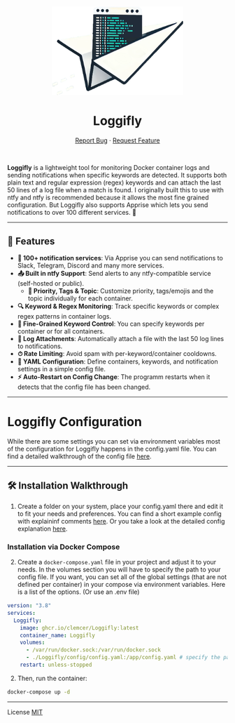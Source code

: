 <a name="readme-top"></a>

<br />
<div align="center">
  <a href="clemcer/logsend">
    <img src="/icon.png" alt="Logo" width="300" height="auto">
  </a>

<h1 align="center">Loggifly</h1>

  <p align="center">
    <a href="https://github.com/clemcer/Loggifly/issues">Report Bug</a>
    ·
    <a href="https://github.com/clemcer/Loggifly/issues">Request Feature</a>
  </p>
</div>

<br>


**Loggifly** is a lightweight tool for monitoring Docker container logs and sending notifications when specific keywords are detected. It supports both plain text and regular expression (regex) keywords and can attach the last 50 lines of a log file when a match is found. I originally built this to use with ntfy and ntfy is recommended because it allows the most fine grained configuration. But Loggifly also supports Apprise which lets you send notifications to over 100 different services. 🚀

---

## 🚀 Features

- **🌟 100+ notification services**: Via Apprise you can send notifications to Slack, Telegram, Discord and many more services.
- **📤 Built in ntfy Support**: Send alerts to any ntfy-compatible service (self-hosted or public).
  - **🥳 Priority, Tags & Topic**: Customize priority, tags/emojis and the topic individually for each container.
- **🔍 Keyword & Regex Monitoring**: Track specific keywords or complex regex patterns in container logs.  
- **🐳 Fine-Grained Keyword Control**: You can specify keywords per container or for all containers.  
- **📁 Log Attachments**: Automatically attach a file with the last 50 log lines to notifications.  
- **⏱ Rate Limiting**: Avoid spam with per-keyword/container cooldowns.  
- **🔧 YAML Configuration**: Define containers, keywords, and notification settings in a simple config file.  
- **⚡ Auto-Restart on Config Change**: The programm restarts when it detects that the config file has been changed.


---

# Loggifly Configuration 

While there are some settings you can set via environment variables most of the configuration for Loggifly happens in the config.yaml file.
You can find a detailed walkthrough of the config file [here](https://github.com/clemcer/loggifly/blob/main/walkthrough.md).

---


## 🛠 Installation Walkthrough


1. Create a folder on your system, place your config.yaml there and edit it to fit your needs and preferences. You can find a short example config with explaininf comments [here](https://github.com/clemcer/loggifly/blob/main/config.yaml). Or you take a look at the detailed config explanation [here](https://github.com/clemcer/loggifly/blob/main/walkthrough.md).


### Installation via Docker Compose

2. Create a `docker-compose.yaml` file in your project and adjust it to your needs. In the volumes section you will have to specify the path to your config file.
If you want, you can set all of the global settings (that are not defined per container) in your compose via environment variables. Here is a list of the options. (Or use an .env file)

```yaml
version: "3.8"
services:
  Loggifly:
    image: ghcr.io/clemcer/Loggifly:latest
    container_name: Loggifly
    volumes:
      - /var/run/docker.sock:/var/run/docker.sock
      - ./Loggifly/config/config.yaml:/app/config.yaml # specify the path of your condig file on the left side of the mapping
    restart: unless-stopped
```

2. Then, run the container:

```bash
docker-compose up -d
```
---

License
[MIT](https://github.com/clemcer/loggifly/blob/main/LICENSE)
